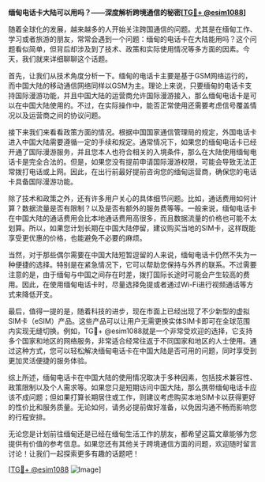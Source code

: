 **缅甸电话卡大陆可以用吗？——深度解析跨境通信的秘密[[TG💪+ @esim1088](https://t.me/s/esim1088)]**

随着全球化的发展，越来越多的人开始关注跨国通信的问题。尤其是在缅甸工作、学习或者旅游的朋友，常常会遇到一个问题：缅甸的电话卡在大陆能用吗？这个问题看似简单，但背后却涉及到了技术、政策和实际使用情况等多方面的因素。今天，我们就来详细聊聊这个话题。

首先，让我们从技术角度分析一下。缅甸的电话卡主要是基于GSM网络运行的，而中国大陆的移动通信网络同样以GSM为主。理论上来说，只要缅甸的电话卡支持国际漫游功能，并且中国大陆的运营商允许国际漫游接入，那么缅甸电话卡是可以在中国大陆使用的。不过，在实际操作中，能否正常使用还需要考虑信号覆盖情况以及运营商之间的协议问题。

接下来我们来看看政策方面的情况。根据中国国家通信管理局的规定，外国电话卡进入中国大陆需要遵循一定的手续和规定。通常情况下，如果您的缅甸电话卡已经开通了国际漫游服务，并且您本人也符合相关的入境条件，那么在大陆使用缅甸电话卡是完全合法的。但是，如果您没有提前申请国际漫游权限，可能会导致无法正常拨打电话或上网。因此，在出行前最好提前咨询您的缅甸运营商，确保您的电话卡具备国际漫游功能。

除了技术和政策之外，还有许多用户关心的具体细节问题。比如，通话费用如何计算？数据流量是否有限制？以及是否有额外的服务费等等。一般来说，缅甸电话卡在中国大陆的通话费用会比本地通话费用高很多，而且数据流量的价格也可能不太划算。所以，如果您计划长期在中国大陆停留，建议购买当地的SIM卡，这样既能享受更优惠的价格，也能避免不必要的麻烦。

当然，对于那些偶尔需要在中国大陆短暂逗留的人来说，缅甸电话卡仍然不失为一种便捷的选择。特别是在紧急情况下，它可以帮助您保持与外界的联系。不过需要注意的是，由于缅甸与中国之间存在时差，拨打国际长途时可能会产生较高的费用。因此，在使用缅甸电话卡时，尽量选择免提或者通过Wi-Fi进行视频通话等方式来降低开支。

最后，值得一提的是，随着科技的进步，现在市面上已经出现了不少新型的虚拟SIM卡（eSIM）产品。这些产品可以让用户无需更换实体SIM卡即可在全球范围内实现无缝切换。例如，TG💪+ @esim1088就是一个非常受欢迎的选择，它支持多个国家和地区的网络服务，非常适合经常往返于不同国家和地区的人士使用。通过这种方式，您可以轻松解决缅甸电话卡在中国大陆是否可用的问题，同时享受到更加灵活便捷的服务体验。

综上所述，缅甸电话卡在中国大陆的使用情况取决于多种因素，包括技术兼容性、政策限制以及个人需求等。如果您只是短期访问中国大陆，那么携带缅甸电话卡应该不成问题；但如果打算长期居住或工作，则建议考虑购买本地SIM卡以获得更好的性价比和服务质量。无论如何，请务必提前做好准备，以免因沟通不畅而影响您的行程安排。

无论您是计划前往缅甸还是已经在缅甸生活工作的朋友，都希望这篇文章能够为您提供有价值的参考信息。如果您还有其他关于跨境通信方面的问题，欢迎随时留言讨论！让我们一起探索更多有趣的话题吧！

[[TG💪+ @esim1088](https://t.me/s/esim1088) ![Image](https://i.postimg.cc/4NQfJmqS/Snipaste-2025-05-13-00-14-12.png)]